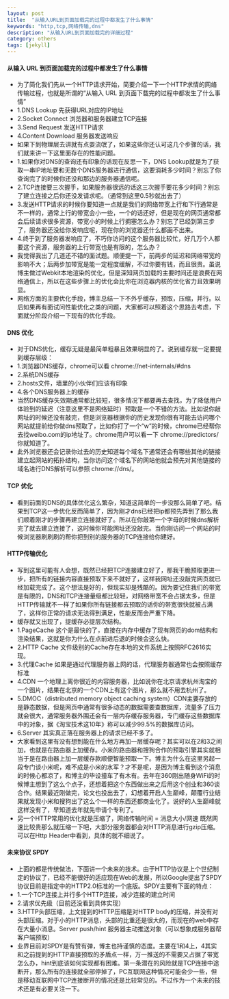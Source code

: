```yaml
---
layout: post
title:  "从输入URL到页面加载完的过程中都发生了什么事情"
keywords: "http,tcp,网络传输,dns"
description: "从输入URL到页面加载完的详细过程"
category: others
tags: [jekyll]
---
```

#### 从输入 URL 到页面加载完的过程中都发生了什么事情
* 为了简化我们先从一个HTTP请求开始，简要介绍一下一个HTTP求情的网络传输过程，也就是所谓的“从输入 URL 到页面下载完的过程中都发生了什么事情”
* 1.DNS Lookup 先获得URL对应的IP地址
* 2.Socket Connect 浏览器和服务器建立TCP连接
* 3.Send Request 发送HTTP请求
* 4.Content Download 服务器发送响应
* 如果下到物理层去讲就有点耍流氓了，如果这些你还认可这几个步骤的话，我们就来讲一下这里面存在的性能问题。
* 1.如果你对DNS的查询还有印象的话现在反思一下，DNS Lookup就是为了获取一串IP地址要和无数个DNS服务器进行通信，这要消耗多少时间？别忘了你查询完了的时候你还没和那边的服务器通信呢。
* 2.TCP连接要三次握手，如果服务器很远的话这三次握手要花多少时间？别忘了建立连接之后你还没发请求呢。（通常到这里0.5秒就出去了）
* 3.发送HTTP请求的时候你要知道一点就是我们的网络带宽上行和下行通常是不一样的，通常上行的带宽会小一些，一个的话还好，但是现在的网页通常都会后续请求很多资源，带宽小的时候上行拥塞怎么办？别忘了已经到第三步了，服务器还没给你发响应呢，现在你的浏览器还什么都画不出来。
* 4.终于到了服务器发响应了，不巧你访问的这个服务器比较忙，好几万个人都要这个资源，服务器的上行带宽也是有限的，怎么办？
* 我觉得我出了几道还不错的面试题。顺便提一下，前两步的延迟和网络带宽的影响不大；后两步加带宽是能一定程度缓解，不过你要有钱，而且很贵。虽说博主做过Webkit本地渲染的优化，但是深知网页加载的主要时间还是浪费在网络通信上，所以在这些步骤上的优化会比你在浏览器内核的优化省力且效果明显。
* 网络方面的主要优化手段，博主总结一下不外乎缓存，预取，压缩，并行。以后如果再有面试问性能优化之类的问题，大家都可以照着这个思路去考虑，下面就分阶段介绍一下现有的优化手段。
#### DNS 优化
* 对于DNS优化，缓存无疑是最简单粗暴且效果明显的了。说到缓存就一定要提到缓存层级：
* 1.浏览器DNS缓存，chrome可以看 chrome://net-internals/#dns
* 2.系统DNS缓存
* 2.hosts文件，墙里的小伙伴们应该有印象
* 4.各个DNS服务器上的缓存
* 当然DNS缓存失效期通常都比较短，很多情况下都要再去查找，为了降低用户体验到的延迟（注意这里不是网络延时）预取是一个不错的方法。比如说你敲网址的时候还没有敲完，但是浏览器根据你的历史发现你很有可能去访问哪个网站就提前给你做dns预取了，比如你打了一个“w”的时候，chrome已经帮你去找weibo.com的ip地址了。chrome用户可以看一下 chrome://predictors/ 你就知道了。
* 此外浏览器还会记录你过去的历史知道每个域名下通常还会有哪些其他的链接建立起网站的拓扑结构，当你访问这个域名下的网站他就会预先对其他链接的域名进行DNS解析可以参照 chrome://dns/。
#### TCP 优化
* 看到前面的DNS的具体优化这么繁杂，知道这简单的一步没那么简单了吧。结果到TCP这一步优化反而简单了，因为刚才dns已经把ip都预先弄到了那么我们顺着刚才的步骤再建立连接就好了。所以在你敲第一个字母的时候dns解析完了就去建立连接了，这时候你可能网址还没敲完。当你刚访问一个网站的时候浏览器刷刷刷的帮你把到别的服务器的TCP连接给你建好。
#### HTTP传输优化
* 写到这里可能有人会想，既然已经把TCP连接建立好了，那我干脆预取更进一步，把所有的链接内容直接预取下来不就好了，这样我网址还没敲完网页就已经加载完成了。这个想法是好的，但现实却是残酷的。因为要记住我们的带宽是有限的，DNS和TCP连接量级都比较轻，对网络带宽不会占据太多，但是HTTP传输就不一样了如果你所有链接都去预取的话你的带宽很快就被占满了，这样你正常的请求无法得到满足，性能反而会严重下降。
* 缓存就又出现了，提缓存必提层次结构。
* 1.PageCache 这个是最快的了，直接在内存中缓存了现有网页的dom结构和渲染结果，这就是你为什么在点前进后退的时候会这么快。
* 2.HTTP Cache 文件级别的Cache存在本地的文件系统上按照RFC2616实现。
* 3.代理Cache 如果是通过代理服务器上网的话，代理服务器通常也会按照缓存标准
* 4.CDN 一个地理上离你很近的内容服务器，比如说你在北京请求杭州淘宝的一个图片，结果在北京的一个CDN上有这个图片，那么就不用去杭州了。
* 5.DMOC（distributed memory object caching system）CDN主要存放的是静态数据，但是网页中通常有很多动态的数据需要查数据库，流量多了压力就会很大，通常服务器外围还会有一层内存缓存服务器，专门缓存这些数据库中的对象，据《淘宝技术这10年》称可以减少99.5%的数据库访问。
* 6.Server 其实真正落在服务器上的请求已经不多了。
* 大家看到这里有没有想到能在什么地方再加一层缓存呢？其实可以在2和3之间加，也就是在路由器上加缓存。小米的路由器和搜狗合作的预取引擎其实就相当于是在路由器上加一层缓存款顺便智能预取一下。博主为什么在这里另起一段专门谈小米呢，难不成是小米的水军？才不是呢，是因为博主看到这个消息的时候心都凉了，和博主的毕设撞车了有木有。去年在360刚出随身WiFi的时候博主想到了这么个点子，还想着把这个东西做出来之后用这个创业和360谈合作。结果最近刚做完，论文也投出去了，幻想着开启人生巅峰，颠覆行业结果就发现小米和搜狗出了这么个一样的东西还都商业化了。说好的人生巅峰就这样没有了，早知道去年就先申请个专利了。
* 另一个HTTP常用的优化就是压缩了，网络传输时间 = 消息大小/网速 既然网速比较贵那么就压缩一下吧，大部分服务器都会对HTTP消息进行gzip压缩。可以在Http Header中看到，具体的就不细说了。
#### 未来协议 SPDY
* 上面的都是传统做法，下面讲一个未来的技术。由于HTTP协议是上个世纪制定的协议了，已经不能很好的适应现在Web的发展，所以Google提出了SPDY协议目前是指定中的HTTP2.0标准的一个底版。SPDY主要有下面的特点：
* 1.一个TCP连接上并行多个HTTP连接，减少连接的建立时间
* 2.请求优先级（目前还没看到具体实现）
* 3.HTTP头部压缩，上文提到的HTTP压缩是对HTTP body的压缩，并没有对头部压缩。对于小的HTTP消息，头部的比重还是很大的，而现在的web中存在大量小消息。Server push/hint 服务器主动推送对象（可以想象成服务器帮客户端预取）
* 业界目前对SPDY是有赞有弹，博主也持谨慎的态度。主要在1和4上，4其实和之前提到的HTTP直接预取的矛盾点一样，万一推送的不需要又占据了带宽怎么办，hint到底该如何实现都有困难。第一条潜在的风险就是TCP连接中途断开，那么所有的连接就全部停掉了，PC互联网这种情况可能会少一些，但是移动互联网中TCP连接断开的情况还是比较常见的。不过作为一个未来的技术还是有必要关注一下。